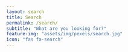 ```yaml
---
layout: search
title: Search
permalink: /search/
subtitle: "What are you looking for?"
feature-img: "assets/img/pexels/search.jpg"
icon: "fas fa-search"
---
```

